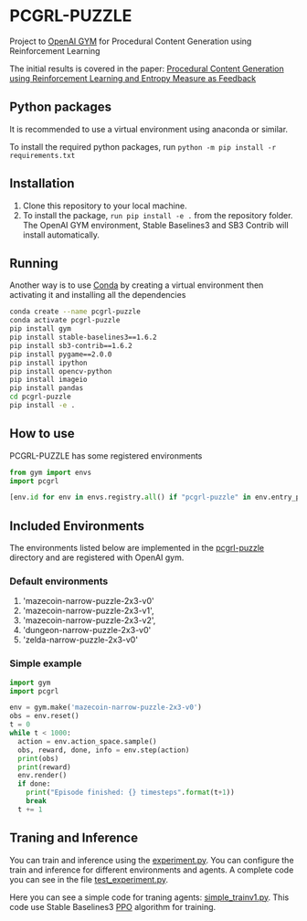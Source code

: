 # PCGRL-PUZZLE
 
 Project to [OpenAI GYM](https://gym.openai.com/) for Procedural Content Generation using Reinforcement Learning

The initial results is covered in the paper: [Procedural Content Generation using Reinforcement  Learning and Entropy Measure as Feedback](https://doi.org/10.1109/SBGAMES56371.2022.9961076)

## Python packages

It is recommended to use a virtual environment using anaconda or similar.

To install the required python packages, run
`python -m pip install -r requirements.txt`

## Installation
1. Clone this repository to your local machine.
2. To install the package, `run pip install -e .` from the repository folder. The OpenAI GYM environment, Stable Baselines3 and SB3 Contrib will install automatically. 

## Running 
Another way is to use [Conda](https://www.anaconda.com/) by creating a virtual environment then activating it and installing all the dependencies
```sh
conda create --name pcgrl-puzzle
conda activate pcgrl-puzzle
pip install gym
pip install stable-baselines3==1.6.2
pip install sb3-contrib==1.6.2
pip install pygame==2.0.0 
pip install ipython
pip install opencv-python
pip install imageio
pip install pandas
cd pcgrl-puzzle
pip install -e .
```
## How to use

PCGRL-PUZZLE has some registered environments
```python
from gym import envs
import pcgrl

[env.id for env in envs.registry.all() if "pcgrl-puzzle" in env.entry_point]
```

## Included Environments

The environments listed below are implemented in the [pcgrl-puzzle](/pcgrl-puzzle) directory and are registered with OpenAI gym.

### Default environments

1. 'mazecoin-narrow-puzzle-2x3-v0' 
2. 'mazecoin-narrow-puzzle-2x3-v1', 
3. 'mazecoin-narrow-puzzle-2x3-v2',
4. 'dungeon-narrow-puzzle-2x3-v0' 
5. 'zelda-narrow-puzzle-2x3-v0'

### Simple example

```python
import gym
import pcgrl

env = gym.make('mazecoin-narrow-puzzle-2x3-v0')
obs = env.reset()
t = 0
while t < 1000:
  action = env.action_space.sample()
  obs, reward, done, info = env.step(action)
  print(obs)
  print(reward)
  env.render()  
  if done:
    print("Episode finished: {} timesteps".format(t+1))
    break
  t += 1
```

## Traning and Inference

You can train and inference using the [experiment.py](https://github.com/dutrapaulovm/pcgrl-puzzle/blob/main/pcgrl/utils/experiment.py). You can configure the train and inference for different environments and agents. A  complete code you can see in the file [test_experiment.py](https://github.com/dutrapaulovm/pcgrl-puzzle/blob/main/pcgrl/utils/test_experiment.py).

Here you can see a simple code for traning agents: [simple_trainv1.py](https://github.com/dutrapaulovm/pcgrl-puzzle/blob/main/simple_trainv1.py). This code use Stable Baselines3 [PPO](https://stable-baselines3.readthedocs.io/en/master/modules/ppo.html) algorithm for training. 
